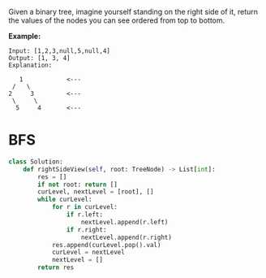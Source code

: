 
Given a binary tree, imagine yourself standing on the right side of it, return the values of the nodes you can see ordered from top to bottom.

**Example:**
```
Input: [1,2,3,null,5,null,4]
Output: [1, 3, 4]
Explanation:

   1            <---
 /   \
2     3         <---
 \     \
  5     4       <---
```
# BFS
```python
class Solution:
    def rightSideView(self, root: TreeNode) -> List[int]:
        res = []
        if not root: return []
        curLevel, nextLevel = [root], []
        while curLevel:
            for r in curLevel:
                if r.left:
                    nextLevel.append(r.left)
                if r.right:
                    nextLevel.append(r.right)
            res.append(curLevel.pop().val)
            curLevel = nextLevel
            nextLevel = []
        return res
```
